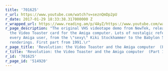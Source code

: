 ```yaml
---
title: '701625'
r_url: https://www.youtube.com/watch?v=seznQmDp2pU
r_date: 2017-01-29 18:33:38.317000000 Z
r_wrapped_url: https://www.reading.am/p/4AyZ/https://www.youtube.com/watch?v=seznQmDp2pU
r_page_description: "The original VHS videotape demo from NewTek, released to promote
  the Video Toaster card for the Amiga computer. Lots of nostalgic references for
  every Amiga user, from the \"sexy\" Kiki Stockhammer to the Babylon 5 Lightwave
  renderings. First part from 1991.\r"
r_page_title: 'Revolution: the Video Toaster and the Amiga computer  (Part 1)'
r_title: 'Revolution: the Video Toaster and the Amiga computer  (Part 1)'
r_id: '701625'
r_page_id: '514920'
---
```


